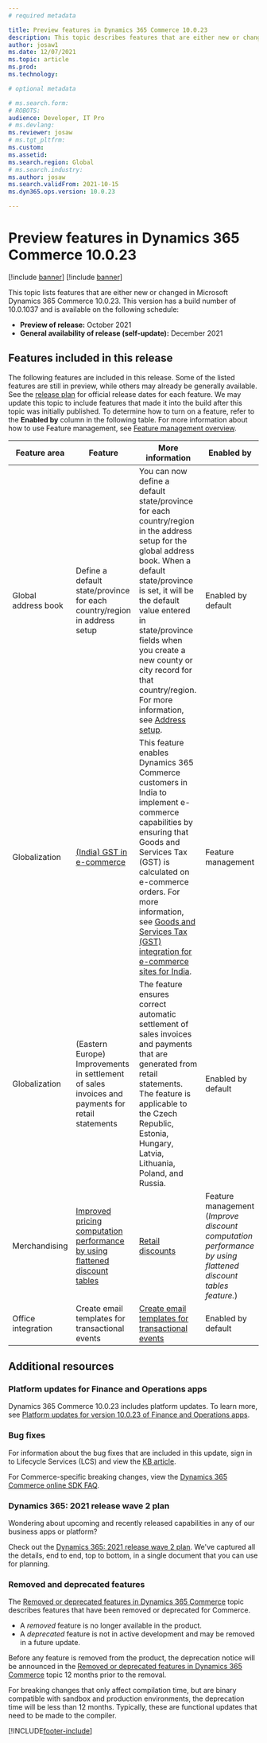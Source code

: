 ```yaml
---
# required metadata

title: Preview features in Dynamics 365 Commerce 10.0.23
description: This topic describes features that are either new or changed in the preview release of Dynamics 365 Commerce 10.0.23. 
author: josaw1
ms.date: 12/07/2021
ms.topic: article
ms.prod: 
ms.technology: 

# optional metadata

# ms.search.form: 
# ROBOTS: 
audience: Developer, IT Pro
# ms.devlang: 
ms.reviewer: josaw
# ms.tgt_pltfrm: 
ms.custom: 
ms.assetid: 
ms.search.region: Global
# ms.search.industry: 
ms.author: josaw
ms.search.validFrom: 2021-10-15 
ms.dyn365.ops.version: 10.0.23

---
```

# Preview features in Dynamics 365 Commerce 10.0.23

[!include [banner](../includes/banner.md)]
[!include [banner](../includes/preview-banner.md)]

This topic lists features that are either new or changed in Microsoft Dynamics 365 Commerce 10.0.23. This version has a build number of 10.0.1037 and is available on the following schedule:

- **Preview of release:** October 2021
- **General availability of release (self-update):** December 2021


## Features included in this release

The following features are included in this release. Some of the listed features are still in preview, while others may already be generally available. See the [release plan](/dynamics365-release-plan/2021wave2/finance-operations/finance-operations-crossapp-capabilities/planned-features) for official release dates for each feature. We may update this topic to include features that made it into the build after this topic was initially published. To determine how to turn on a feature, refer to the **Enabled by** column in the following table. For more information about how to use Feature management, see [Feature management overview](../../fin-ops-core/fin-ops/get-started/feature-management/feature-management-overview.md).

| Feature area   | Feature                                                  | More information                                          |  Enabled by             |
|----------------|----------------------------------------------------------|-----------------------------------------------------------|-------------------------|
|  Global address book| Define a default state/province for each country/region in address setup | You can now define a default state/province for each country/region in the address setup for the global address book. When a default state/province is set, it will be the default value entered in state/province fields when you create a new county or city record for that country/region. For more information, see [Address setup](../../fin-ops-core/fin-ops/organization-administration/global-address-book-address-setup.md). | Enabled by default |
|   Globalization |  [(India) GST in e-commerce](/dynamics365-release-plan/2021wave2/commerce/dynamics365-commerce/gst-e-commerce-india)    |  This feature enables Dynamics 365 Commerce customers in India to implement e-commerce capabilities by ensuring that Goods and Services Tax (GST) is calculated on e-commerce orders. For more information, see [Goods and Services Tax (GST) integration for e-commerce sites for India](../localizations/apac-ind-e-commerce.md).  |  Feature management  |
|   Globalization |   (Eastern Europe) Improvements in settlement of sales invoices and payments for retail statements   |  The feature ensures correct automatic settlement of sales invoices and payments that are generated from retail statements. The feature is applicable to the Czech Republic, Estonia, Hungary, Latvia, Lithuania, Poland, and Russia.   |  Enabled by default  |
|   Merchandising |   [Improved pricing computation performance by using flattened discount tables](/dynamics365-release-plan/2021wave2/commerce/dynamics365-commerce/improved-pricing-computation-performance-using-flattened-discount-tables)   |   [Retail discounts](../retail-discounts-overview.md)  |  Feature management (*Improve discount computation performance by using flattened discount tables feature.*)  |
|   Office integration  |   Create email templates for transactional events  |  [Create email templates for transactional events](../email-templates-transactions.md)   | Enabled by default  |

## Additional resources

### Platform updates for Finance and Operations apps

Dynamics 365 Commerce 10.0.23 includes platform updates. To learn more, see [Platform updates for version 10.0.23 of Finance and Operations apps](../../fin-ops-core/dev-itpro/get-started/whats-new-platform-updates-10-0-23.md).

### Bug fixes 
For information about the bug fixes that are included in this update, sign in to Lifecycle Services (LCS) and view the [KB article](https://fix.lcs.dynamics.com/Issue/Details?bugId=627874).

For Commerce-specific breaking changes, view the [Dynamics 365 Commerce online SDK FAQ](../e-commerce-extensibility/sdk-faq.md).

### Dynamics 365: 2021 release wave 2 plan

Wondering about upcoming and recently released capabilities in any of our business apps or platform?

Check out the [Dynamics 365: 2021 release wave 2 plan](/dynamics365-release-plan/2021wave2/). We've captured all the details, end to end, top to bottom, in a single document that you can use for planning.

### Removed and deprecated features

The [Removed or deprecated features in Dynamics 365 Commerce](removed-deprecated-features-commerce.md) topic describes features that have been removed or deprecated for Commerce.

- A *removed* feature is no longer available in the product.
- A *deprecated* feature is not in active development and may be removed in a future update.

Before any feature is removed from the product, the deprecation notice will be announced in the [Removed or deprecated features in Dynamics 365 Commerce](removed-deprecated-features-commerce.md) topic 12 months prior to the removal.

For breaking changes that only affect compilation time, but are binary compatible with sandbox and production environments, the deprecation time will be less than 12 months. Typically, these are functional updates that need to be made to the compiler.


[!INCLUDE[footer-include](../../includes/footer-banner.md)]
